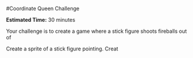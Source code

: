 #Coordinate Queen Challenge

**Estimated Time:** 30 minutes

Your challenge is to create a game where a stick figure shoots fireballs out of

Create a sprite of a stick figure pointing. Creat
